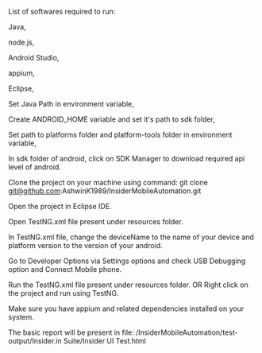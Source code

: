 List of softwares required to run:

Java,

node.js,

Android Studio,

appium,

Eclipse,

Set Java Path in environment variable,

Create ANDROID_HOME variable and set it's path to sdk folder,

Set path to platforms folder and platform-tools folder in environment variable,

In sdk folder of android, click on SDK Manager to download required api level of android.


Clone the project on your machine using command: git clone git@github.com:AshwinK1989/InsiderMobileAutomation.git

Open the project in Eclipse IDE.

Open TestNG.xml file present under resources folder.

In TestNG.xml file, change the deviceName to the name of your device and platform version to the version of your android.

Go to Developer Options via Settings options and check USB Debugging option and Connect Mobile phone.

Run the TestNG.xml file present under resources folder. OR Right click on the project and run using TestNG.

Make sure you have appium and related dependencies installed on your system.

The basic report will be present in file: /InsiderMobileAutomation/test-output/Insider.in Suite/Insider UI Test.html
